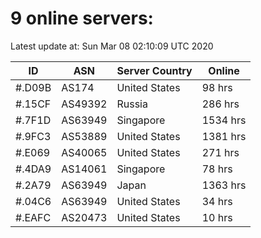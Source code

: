 # 9 online servers:

Latest update at: Sun Mar 08 02:10:09 UTC 2020

| ID | ASN | Server Country | Online |
| -- | --- | -------------- | ------ |
| #.D09B | AS174 | United States | 98 hrs |
| #.15CF | AS49392 | Russia | 286 hrs |
| #.7F1D | AS63949 | Singapore | 1534 hrs |
| #.9FC3 | AS53889 | United States | 1381 hrs |
| #.E069 | AS40065 | United States | 271 hrs |
| #.4DA9 | AS14061 | Singapore | 78 hrs |
| #.2A79 | AS63949 | Japan | 1363 hrs |
| #.04C6 | AS63949 | United States | 34 hrs |
| #.EAFC | AS20473 | United States | 10 hrs |

